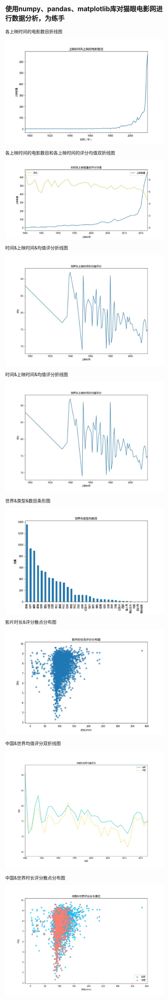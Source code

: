 ## 使用numpy、pandas、matplotlib库对猫眼电影网进行数据分析，为练手

各上映时间的电影数目折线图

![img1](https://github.com/atuo-200/maoyan_film_analyze/blob/master/img1.jpg)

各上映时间的电影数目和各上映时间的评分均值双折线图

![img2](https://github.com/atuo-200/maoyan_film_analyze/blob/master/img2.jpg)

时间&上映时间&均值评分折线图

![img3](https://github.com/atuo-200/maoyan_film_analyze/blob/master/img3.jpg)

时间&上映时间&均值评分折线图

![img4](https://github.com/atuo-200/maoyan_film_analyze/blob/master/img4.jpg)

世界&类型&数目条形图

![img5](https://github.com/atuo-200/maoyan_film_analyze/blob/master/img5.jpg)

影片时长&评分散点分布图

![img6](https://github.com/atuo-200/maoyan_film_analyze/blob/master/img6.jpg)

中国&世界均值评分双折线图

![img7](https://github.com/atuo-200/maoyan_film_analyze/blob/master/img7.jpg)

中国&世界时长评分散点分布图

![img8](https://github.com/atuo-200/maoyan_film_analyze/blob/master/img8.jpg)
